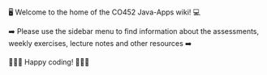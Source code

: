 🖥️ Welcome to the home of the CO452 Java-Apps wiki! 💻

➡️ Please use the sidebar menu to find information about the assessments, weekly exercises, lecture notes and other resources ➡️

👨🏻‍💻 Happy coding! 👩🏽‍💻